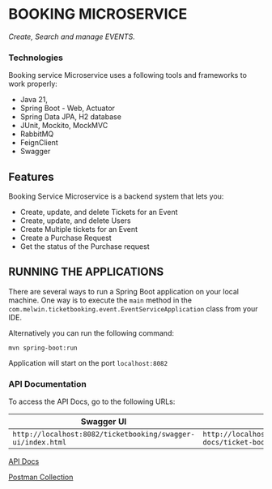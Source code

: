 # BOOKING MICROSERVICE

_Create, Search and manage EVENTS._

### Technologies

Booking service Microservice uses a following tools and frameworks to work properly:

- Java 21, 
- Spring Boot - Web, Actuator
- Spring Data JPA, H2 database
- JUnit, Mockito, MockMVC
- RabbitMQ
- FeignClient
- Swagger

## Features

Booking Service Microservice is a backend system that lets you:

- Create, update, and delete Tickets for an Event
- Create, update, and delete Users
- Create Multiple tickets for an Event
- Create a Purchase Request
- Get the status of the Purchase request


## RUNNING THE APPLICATIONS

There are several ways to run a Spring Boot application on your local machine. One way is to execute the `main` method in the `com.melwin.ticketbooking.event.EventServiceApplication` class from your IDE.

Alternatively you can run the following command:

```shell
mvn spring-boot:run
```
Application will start on the port ``localhost:8082``


### API Documentation

To access the API Docs, go to the following URLs:

| Swagger UI                                                  | API Docs                                                              |
| ------------------------------------------------------------| ----------------------------------------------------------------------|
| `http://localhost:8082/ticketbooking/swagger-ui/index.html` | `http://localhost:8082/ticketbooking/v3/api-docs/ticket-booking-apis` |

[API Docs](docs/booking-service-api-docs.json)

[Postman Collection](docs/booking-service-api.postman_collection.json)

